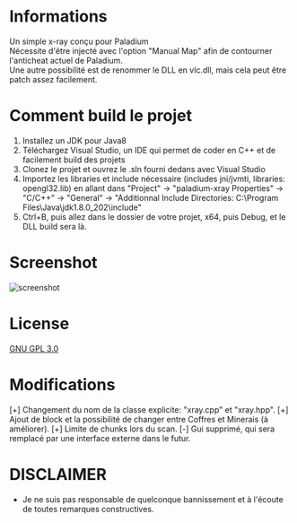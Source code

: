 # Informations
Un simple x-ray conçu pour Paladium<br>
Nécessite d'être injecté avec l'option "Manual Map" afin de contourner l'anticheat actuel de Paladium.<br>
Une autre possibilité est de renommer le DLL en vlc.dll, mais cela peut être patch assez facilement.

# Comment build le projet
1. Installez un JDK pour Java8
2. Téléchargez Visual Studio, un IDE qui permet de coder en C++ et de facilement build des projets
3. Clonez le projet et ouvrez le .sln fourni dedans avec Visual Studio
4. Importez les libraries et include nécessaire (includes jni/jvmti, libraries: opengl32.lib) en allant dans "Project" -> "paladium-xray Properties" -> "C/C++" -> "General" -> "Additionnal Include Directories: C:\Program Files\Java\jdk1.8.0_202\include"
5. Ctrl+B, puis allez dans le dossier de votre projet, x64, puis Debug, et le DLL build sera là.
   
# Screenshot
![screenshot](https://github.com/Wykt/paladium-xray/blob/master/screenshot.png)

# License
[GNU GPL 3.0](https://choosealicense.com/licenses/gpl-3.0/)

# Modifications
[+] Changement du nom de la classe explicite: "xray.cpp" et "xray.hpp".
[+] Ajout de block et la possibilité de changer entre Coffres et Minerais (à améliorer).
[+] Limite de chunks lors du scan.
[-] Gui supprimé, qui sera remplacé par une interface externe dans le futur.

# DISCLAIMER
* Je ne suis pas responsable de quelconque bannissement et à l'écoute de toutes remarques constructives.
